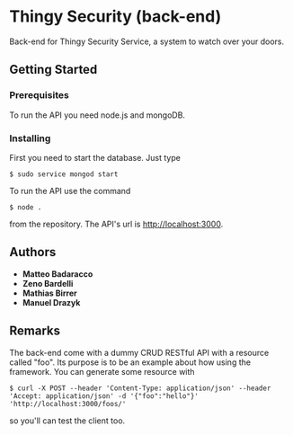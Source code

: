 # Thingy Security (back-end)

Back-end for Thingy Security Service, a system to watch over your doors.

## Getting Started

### Prerequisites

To run the API you need node.js and mongoDB.

### Installing

First you need to start the database. Just type

```
$ sudo service mongod start
```

To run the API use the command

```
$ node .
```

from the repository. The API's url is [http://localhost:3000](http://localhost:3000).

## Authors

* **Matteo Badaracco**
* **Zeno Bardelli**
* **Mathias Birrer**
* **Manuel Drazyk**

## Remarks

The back-end come with a dummy CRUD RESTful API with a resource called "foo". Its purpose is to be an example about how using the framework. You can generate some resource with

```
$ curl -X POST --header 'Content-Type: application/json' --header 'Accept: application/json' -d '{"foo":"hello"}' 'http://localhost:3000/foos/'
```

so you'll can test the client too.
